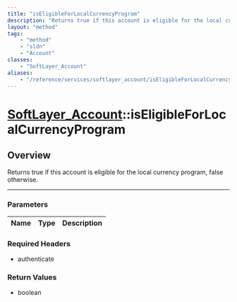 ```yaml
---
title: "isEligibleForLocalCurrencyProgram"
description: "Returns true if this account is eligible for the local currency program, false otherwise."
layout: "method"
tags:
    - "method"
    - "sldn"
    - "Account"
classes:
    - "SoftLayer_Account"
aliases:
    - "/reference/services/softlayer_account/isEligibleForLocalCurrencyProgram"
---
```

# [SoftLayer_Account](/reference/services/SoftLayer_Account)::isEligibleForLocalCurrencyProgram





## Overview 
Returns true if this account is eligible for the local currency program, false otherwise. 

-----

### Parameters 
|Name | Type | Description |
| --- | --- | --- |


### Required Headers
* authenticate


### Return Values
* boolean




